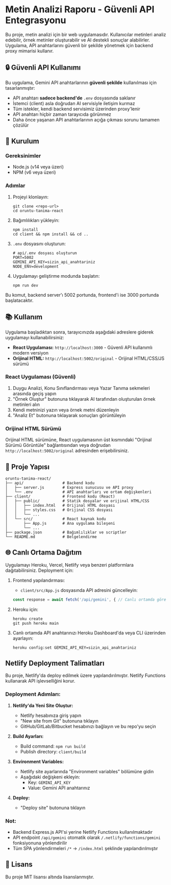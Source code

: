# Metin Analizi Raporu - Güvenli API Entegrasyonu

Bu proje, metin analizi için bir web uygulamasıdır. Kullanıcılar metinleri analiz edebilir, örnek metinler oluşturabilir ve AI destekli sonuçlar alabilirler. Uygulama, API anahtarlarını güvenli bir şekilde yönetmek için backend proxy mimarisi kullanır.

## 🔒 Güvenli API Kullanımı

Bu uygulama, Gemini API anahtarlarının **güvenli şekilde** kullanılması için tasarlanmıştır:

- API anahtarı **sadece backend'de** `.env` dosyasında saklanır
- İstemci (client) asla doğrudan AI servisiyle iletişim kurmaz
- Tüm istekler, kendi backend servisimiz üzerinden proxy'lenir
- API anahtarı hiçbir zaman tarayıcıda görünmez
- Daha önce yaşanan API anahtarlarının açığa çıkması sorunu tamamen çözülür

## 🚀 Kurulum

### Gereksinimler
- Node.js (v14 veya üzeri)
- NPM (v6 veya üzeri)

### Adımlar

1. Projeyi klonlayın:
   ```
   git clone <repo-url>
   cd oruntu-tanima-react
   ```

2. Bağımlılıkları yükleyin:
   ```
   npm install
   cd client && npm install && cd ..
   ```

3. `.env` dosyasını oluşturun:
   ```
   # api/.env dosyası oluşturun
   PORT=5002
   GEMINI_API_KEY=sizin_api_anahtariniz
   NODE_ENV=development
   ```

4. Uygulamayı geliştirme modunda başlatın:
   ```
   npm run dev
   ```

Bu komut, backend server'ı 5002 portunda, frontend'i ise 3000 portunda başlatacaktır.

## 📚 Kullanım

Uygulama başladıktan sonra, tarayıcınızda aşağıdaki adreslere giderek uygulamayı kullanabilirsiniz:

- **React Uygulaması:** `http://localhost:3000` - Güvenli API kullanımlı modern versiyon
- **Orijinal HTML:** `http://localhost:5002/original` - Orijinal HTML/CSS/JS sürümü

### React Uygulaması (Güvenli)

1. Duygu Analizi, Konu Sınıflandırması veya Yazar Tanıma sekmeleri arasında geçiş yapın
2. "Örnek Oluştur" butonuna tıklayarak AI tarafından oluşturulan örnek metinleri alın
3. Kendi metninizi yazın veya örnek metni düzenleyin
4. "Analiz Et" butonuna tıklayarak sonuçları görüntüleyin

### Orijinal HTML Sürümü

Orijinal HTML sürümüne, React uygulamasının üst kısmındaki "Orijinal Sürümü Görüntüle" bağlantısından veya doğrudan `http://localhost:5002/original` adresinden erişebilirsiniz.

## 🔨 Proje Yapısı

```
oruntu-tanima-react/
├── api/                 # Backend kodu
│   ├── server.js        # Express sunucusu ve API proxy
│   └── .env             # API anahtarları ve ortam değişkenleri
├── client/              # Frontend kodu (React)
│   ├── public/          # Statik dosyalar ve orijinal HTML/CSS
│   │   ├── index.html   # Orijinal HTML dosyası
│   │   ├── styles.css   # Orijinal CSS dosyası
│   │   └── ...
│   └── src/             # React kaynak kodu
│       ├── App.js       # Ana uygulama bileşeni
│       └── ...
├── package.json         # Bağımlılıklar ve scriptler
└── README.md            # Belgelendirme
```

## 🌐 Canlı Ortama Dağıtım

Uygulamayı Heroku, Vercel, Netlify veya benzeri platformlara dağıtabilirsiniz. Deployment için:

1. Frontend yapılandırması:
   - `client/src/App.js` dosyasında API adresini güncelleyin:
   ```javascript
   const response = await fetch('/api/gemini', { // Canlı ortamda göreli yol kullanın
   ```

2. Heroku için:
   ```
   heroku create
   git push heroku main
   ```

3. Canlı ortamda API anahtarınızı Heroku Dashboard'da veya CLI üzerinden ayarlayın:
   ```
   heroku config:set GEMINI_API_KEY=sizin_api_anahtariniz
   ```

## Netlify Deployment Talimatları

Bu proje, Netlify'da deploy edilmek üzere yapılandırılmıştır. Netlify Functions kullanarak API işlevselliğini korur.

### Deployment Adımları:

1. **Netlify'da Yeni Site Oluştur:**
   - Netlify hesabınıza giriş yapın
   - "New site from Git" butonuna tıklayın
   - GitHub/GitLab/Bitbucket hesabınızı bağlayın ve bu repo'yu seçin

2. **Build Ayarları:**
   - Build command: `npm run build`
   - Publish directory: `client/build`

3. **Environment Variables:**
   - Netlify site ayarlarında "Environment variables" bölümüne gidin
   - Aşağıdaki değişkeni ekleyin:
     - Key: `GEMINI_API_KEY`
     - Value: Gemini API anahtarınız

4. **Deploy:**
   - "Deploy site" butonuna tıklayın

### Not:
- Backend Express.js API'si yerine Netlify Functions kullanılmaktadır
- API endpoint `/api/gemini` otomatik olarak `/.netlify/functions/gemini` fonksiyonuna yönlendirilir
- Tüm SPA yönlendirmeleri `/*` → `/index.html` şeklinde yapılandırılmıştır

## 📄 Lisans

Bu proje MIT lisansı altında lisanslanmıştır. 